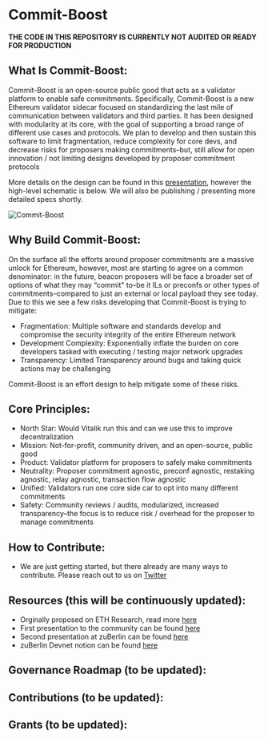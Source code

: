 # Commit-Boost

**THE CODE IN THIS REPOSITORY IS CURRENTLY NOT AUDITED OR READY FOR PRODUCTION**

## What Is Commit-Boost:

Commit-Boost is an open-source public good that acts as a validator platform to enable safe commitments. Specifically, Commit-Boost is a new Ethereum validator sidecar focused on standardizing the last mile of communication between validators and third parties. It has been designed with modularity at its core, with the goal of supporting a broad range of different use cases and protocols. We plan to develop and then sustain this software to limit fragmentation, reduce complexity for core devs, and decrease risks for proposers making commitments–but, still allow for open innovation / not limiting designs developed by proposer commitment protocols

More details on the design can be found in this [presentation](https://docs.google.com/presentation/d/1T06pPKcKkU-EdfYkAtXUYQxjfHXkkFBIVRDyWyiEFVs/edit#slide=id.g2731bc99d1b_0_74), however the high-level schematic is below. We will also be publishing / presenting more detailed specs shortly. 

![Commit-Boost](https://github.com/Commit-Boost/.github/assets/150300937/1f4d32b1-718f-40b8-bff1-99ffd1b34812)

## Why Build Commit-Boost: 

On the surface all the efforts around proposer commitments are a massive unlock for Ethereum, however, most are starting to agree on a common denominator: in the future, beacon proposers will be face a broader set of options of what they may “commit" to–be it ILs or preconfs or other types of commitments–compared to just an external or local payload they see today. Due to this we see a few risks developing that Commit-Boost is trying to mitigate:
-	Fragmentation: Multiple software and standards develop and compromise the security integrity of the entire Ethereum network
-	Development Complexity: Exponentially inflate the burden on core developers tasked with executing / testing major network upgrades
-	Transparency: Limited Transparency around bugs and taking quick actions may be challenging

Commit-Boost is an effort design to help mitigate some of these risks. 


## Core Principles:

-	North Star: Would Vitalik run this and can we use this to improve decentralization
-	Mission: Not-for-profit, community driven, and an open-source, public good 
-	Product: Validator platform for proposers to safely make commitments
-	Neutrality: Proposer commitment agnostic, preconf agnostic, restaking agnostic, relay agnostic, transaction flow agnostic 
-	Unified: Validators run one core side car to opt into many different commitments 
-	Safety: Community reviews / audits, modularized, increased transparency–the focus is to reduce risk / overhead for the proposer to manage commitments


## How to Contribute:

-	We are just getting started, but there already are many ways to contribute. Please reach out to us on [Twitter]( https://x.com/Commit_Boost)

## Resources (this will be continuously updated):

- Orginally proposed on ETH Research, read more [here](https://ethresear.ch/t/based-proposer-commitments-ethereum-s-marketplace-for-proposer-commitments/19517)
- First presentation to the community can be found [here](https://www.youtube.com/watch?v=jrm4ZUoj9xY&list=PLJqWcTqh_zKHDFarAcF29QfdMlUpReZrR&index=11)
- Second presentation at zuBerlin can be found [here](https://streameth.org/zuberlin/watch?session=66681afef9b8e98b1ec95fdd)
- zuBerlin Devnet notion can be found [here](https://twisty-wednesday-4be.notion.site/ZuBerlin-Preconfs-Devnet-b693047f41e7407cadac0170a6711dea)

## Governance Roadmap (to be updated):

## Contributions (to be updated):

## Grants (to be updated):

